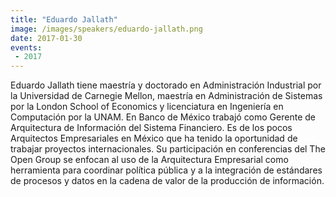 ```yaml
---
title: "Eduardo Jallath"
image: /images/speakers/eduardo-jallath.png
date: 2017-01-30
events:
 - 2017
---
```


Eduardo Jallath tiene maestría y doctorado en Administración Industrial por la Universidad de Carnegie Mellon, maestría en Administración de Sistemas por la London School of Economics y licenciatura en Ingeniería en Computación por la UNAM. En Banco de México trabajó como Gerente de Arquitectura de Información del Sistema Financiero. Es de los pocos Arquitectos Empresariales en México que ha tenido la oportunidad de trabajar proyectos internacionales. Su participación en conferencias del The Open Group se enfocan al uso de la Arquitectura Empresarial como herramienta para coordinar política pública y a la integración de estándares de procesos y datos en la cadena de valor de la producción de información.
